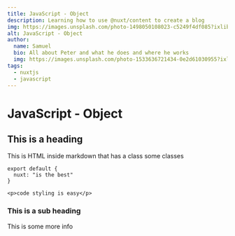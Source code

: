 ```yaml
---
title: JavaScript - Object
description: Learning how to use @nuxt/content to create a blog
img: https://images.unsplash.com/photo-1498050108023-c5249f4df085?ixlib=rb-4.0.3&ixid=MnwxMjA3fDB8MHxwaG90by1wYWdlfHx8fGVufDB8fHx8&auto=format&fit=crop&w=1472&q=80
alt: JavaScript - Object
author: 
  name: Samuel
  bio: All about Peter and what he does and where he works
  img: https://images.unsplash.com/photo-1533636721434-0e2d61030955?ixlib=rb-1.2.1&ixid=eyJhcHBfaWQiOjEyMDd9&auto=format&fit=crop&w=2550&q=80
tags: 
  - nuxtjs
  - javascript
---
```


# JavaScript - Object

## This is a heading

<div class="html-content">
  This is HTML inside markdown that has a class some classes
</div>

<info-box>
  <template #info-box>
    <span class="info-text">
        This is a vue component inside markdown using slots with class-name "info-text"
    </span>
    <p>This is a vue component inside markdown using slots with no class-name</p>
  </template>
</info-box>

```js[nuxt.config.js]
export default {
  nuxt: "is the best"
}
```
```html[my-first-blog-post.md]
<p>code styling is easy</p>
```

### This is a sub heading
This is some more info
